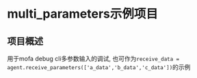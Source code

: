 # **multi_parameters示例项目**

## **项目概述**
用于mofa debug cli多参数输入的调试, 也可作为`receive_data = agent.receive_parameters(['a_data','b_data','c_data'])`的示例